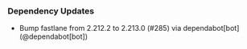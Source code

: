 ### Dependency Updates
* Bump fastlane from 2.212.2 to 2.213.0 (#285) via dependabot[bot] (@dependabot[bot])
